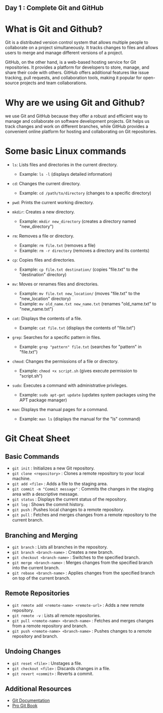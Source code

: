 ## Day 1 : Complete Git and GitHub

# What is Git and Github?
Git is a distributed version control system that allows multiple people to collaborate on a project simultaneously. It tracks changes to files and allows users to merge and manage different versions of a project.

GitHub, on the other hand, is a web-based hosting service for Git repositories. It provides a platform for developers to store, manage, and share their code with others. GitHub offers additional features like issue tracking, pull requests, and collaboration tools, making it popular for open-source projects and team collaborations.

# Why are we using Git and Github?
we use Git and GitHub because they offer a robust and efficient way to manage and collaborate on software development projects. Git helps us track changes and work on different branches, while GitHub provides a convenient online platform for hosting and collaborating on Git repositories.

# Some basic Linux commands

- `ls`: Lists files and directories in the current directory.
   - Example: `ls -l` (displays detailed information)

- `cd`: Changes the current directory.
   - Example: `cd /path/to/directory` (changes to a specific directory)

- `pwd`: Prints the current working directory.

- `mkdir`: Creates a new directory.
   - Example: `mkdir new_directory` (creates a directory named "new_directory")

- `rm`: Removes a file or directory.
   - Example: `rm file.txt` (removes a file)
   - Example: `rm -r directory` (removes a directory and its contents)

- `cp`: Copies files and directories.
   - Example: `cp file.txt destination/` (copies "file.txt" to the "destination" directory)

- `mv`: Moves or renames files and directories.
   - Example: `mv file.txt new_location/` (moves "file.txt" to the "new_location" directory)
   - Example: `mv old_name.txt new_name.txt` (renames "old_name.txt" to "new_name.txt")

- `cat`: Displays the contents of a file.
   - Example: `cat file.txt` (displays the contents of "file.txt")

- `grep`: Searches for a specific pattern in files.
   - Example: `grep "pattern" file.txt` (searches for "pattern" in "file.txt")

- `chmod`: Changes the permissions of a file or directory.
   - Example: `chmod +x script.sh` (gives execute permission to "script.sh")

- `sudo`: Executes a command with administrative privileges.
   - Example: `sudo apt-get update` (updates system packages using the APT package manager)

- `man`: Displays the manual pages for a command.
   - Example: `man ls` (displays the manual for the "ls" command)

# Git Cheat Sheet

## Basic Commands

- ```git init``` : Initializes a new Git repository.
- ```git clone <repository>``` : Clones a remote repository to your local machine.
- ```git add <file>``` : Adds a file to the staging area.
- ```git commit -m "Commit message"``` : Commits the changes in the staging area with a descriptive message.
- ```git status``` : Displays the current status of the repository.
- ```git log``` : Shows the commit history.
- ```git push``` : Pushes local changes to a remote repository.
- ```git pull``` : Fetches and merges changes from a remote repository to the current branch.

## Branching and Merging

- ```git branch``` : Lists all branches in the repository.
- ```git branch <branch-name>``` : Creates a new branch.
- ```git checkout <branch-name>``` : Switches to the specified branch.
- ```git merge <branch-name>``` : Merges changes from the specified branch into the current branch.
- ```git rebase <branch-name>``` : Applies changes from the specified branch on top of the current branch.

## Remote Repositories

- ```git remote add <remote-name> <remote-url>``` : Adds a new remote repository.
- ```git remote -v``` : Lists all remote repositories.
- ```git pull <remote-name> <branch-name>``` : Fetches and merges changes from a remote repository and branch.
- ```git push <remote-name> <branch-name>``` : Pushes changes to a remote repository and branch.

## Undoing Changes

- ```git reset <file>``` : Unstages a file.
- ```git checkout <file>``` : Discards changes in a file.
- ```git revert <commit>``` : Reverts a commit.

## Additional Resources

- [Git Documentation](https://git-scm.com/doc)
- [Pro Git Book](https://git-scm.com/book)

